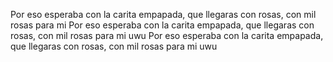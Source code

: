 






Por eso esperaba con la carita empapada, que llegaras con rosas, con mil rosas para mi
Por eso esperaba con la carita empapada, que llegaras con rosas, con mil rosas para mi uwu
Por eso esperaba con la carita empapada, que llegaras con rosas, con mil rosas para mi uwu